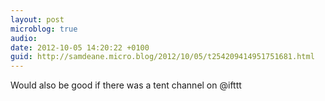 ```yaml
---
layout: post
microblog: true
audio: 
date: 2012-10-05 14:20:22 +0100
guid: http://samdeane.micro.blog/2012/10/05/t254209414951751681.html
---
```

Would also be good if there was a tent channel on @ifttt
